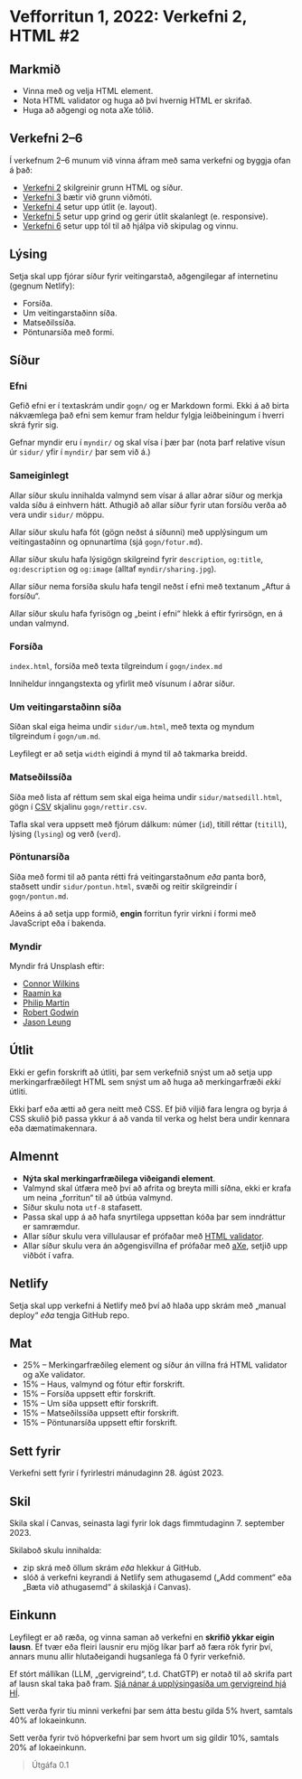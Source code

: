 # Vefforritun 1, 2022: Verkefni 2, HTML #2

## Markmið

- Vinna með og velja HTML element.
- Nota HTML validator og huga að því hvernig HTML er skrifað.
- Huga að aðgengi og nota aXe tólið.

## Verkefni 2–6

Í verkefnum 2–6 munum við vinna áfram með sama verkefni og byggja ofan á það:

- [Verkefni 2](https://github.com/vefforritun/vef1-2023-v2) skilgreinir grunn HTML og síður.
- [Verkefni 3](https://github.com/vefforritun/vef1-2023-v3) bætir við grunn viðmóti.
- [Verkefni 4](https://github.com/vefforritun/vef1-2023-v4) setur upp útlit (e. layout).
- [Verkefni 5](https://github.com/vefforritun/vef1-2023-v5) setur upp grind og gerir útlit skalanlegt (e. responsive).
- [Verkefni 6](https://github.com/vefforritun/vef1-2023-v6) setur upp tól til að hjálpa við skipulag og vinnu.

## Lýsing

Setja skal upp fjórar síður fyrir veitingarstað, aðgengilegar af internetinu (gegnum Netlify):

- Forsíða.
- Um veitingarstaðinn síða.
- Matseðilssíða.
- Pöntunarsíða með formi.

## Síður

### Efni

Gefið efni er í textaskrám undir `gogn/` og er Markdown formi. Ekki á að birta nákvæmlega það efni sem kemur fram heldur fylgja leiðbeiningum í hverri skrá fyrir sig.

Gefnar myndir eru í `myndir/` og skal vísa í þær þar (nota þarf relative vísun úr `sidur/` yfir í `myndir/` þar sem við á.)

### Sameiginlegt

Allar síður skulu innihalda valmynd sem vísar á allar aðrar síður og merkja valda síðu á einhvern hátt. Athugið að allar síður fyrir utan forsíðu verða að vera undir `sidur/` möppu.

Allar síður skulu hafa fót (gögn neðst á síðunni) með upplýsingum um veitingastaðinn og opnunartíma (sjá `gogn/fotur.md`).

Allar síður skulu hafa lýsigögn skilgreind fyrir `description`, `og:title`, `og:description` og `og:image` (alltaf `myndir/sharing.jpg`).

Allar síður nema forsíða skulu hafa tengil neðst í efni með textanum „Aftur á forsíðu“.

Allar síður skulu hafa fyrisögn og „beint í efni“ hlekk á eftir fyrirsögn, en á undan valmynd.

### Forsíða

`index.html`, forsíða með texta tilgreindum í `gogn/index.md`

Inniheldur inngangstexta og yfirlit með vísunum í aðrar síður.

### Um veitingarstaðinn síða

Síðan skal eiga heima undir `sidur/um.html`, með texta og myndum tilgreindum í `gogn/um.md`.

Leyfilegt er að setja `width` eigindi á mynd til að takmarka breidd.

### Matseðilssíða

Síða með lista af réttum sem skal eiga heima undir `sidur/matsedill.html`, gögn í [CSV](https://en.wikipedia.org/wiki/Comma-separated_values) skjalinu `gogn/rettir.csv`.

Tafla skal vera uppsett með fjórum dálkum: númer (`id`), titill réttar (`titill`), lýsing (`lysing`) og verð (`verd`).

### Pöntunarsíða

Síða með formi til að panta rétti frá veitingarstaðnum _eða_ panta borð, staðsett undir `sidur/pontun.html`, svæði og reitir skilgreindir í `gogn/pontun.md`.

Aðeins á að setja upp formið, **engin** forritun fyrir virkni í formi með JavaScript eða í bakenda.

### Myndir

Myndir frá Unsplash eftir:

- [Connor Wilkins](https://unsplash.com/photos/2crxTr4jCkc?utm_source=unsplash&utm_medium=referral&utm_content=creditShareLink)
- [Raamin ka](https://unsplash.com/photos/uR51HXLO7G0?utm_source=unsplash&utm_medium=referral&utm_content=creditShareLink)
- [Philip Martin](https://unsplash.com/photos/man-standing-near-balcony-5aGUyCW_PJw?utm_source=unsplash&utm_medium=referral&utm_content=creditShareLink)
- [Robert Godwin](https://unsplash.com/photos/cdksyTqEXzo?utm_source=unsplash&utm_medium=referral&utm_content=creditShareLink)
- [Jason Leung](https://unsplash.com/photos/cdksyTqEXzo?utm_source=unsplash&utm_medium=referral&utm_content=creditShareLink)

## Útlit

Ekki er gefin forskrift að útliti, þar sem verkefnið snýst um að setja upp merkingarfræðilegt HTML sem snýst um að huga að merkingarfræði _ekki_ útliti.

Ekki þarf eða ætti að gera neitt með CSS. Ef þið viljið fara lengra og byrja á CSS skulið þið passa ykkur á að vanda til verka og helst bera undir kennara eða dæmatímakennara.

## Almennt

- **Nýta skal merkingarfræðilega viðeigandi element**.
- Valmynd skal útfæra með því að afrita og breyta milli síðna, ekki er krafa um neina „forritun“ til að útbúa valmynd.
- Síður skulu nota `utf-8` stafasett.
- Passa skal upp á að hafa snyrtilega uppsettan kóða þar sem inndráttur er samræmdur.
- Allar síður skulu vera villulausar ef prófaðar með [HTML validator](https://validator.w3.org/).
- Allar síður skulu vera án aðgengisvillna ef prófaðar með [aXe](https://www.deque.com/axe/), setjið upp viðbót í vafra.

## Netlify

Setja skal upp verkefni á Netlify með því að hlaða upp skrám með „manual deploy“ _eða_ tengja GitHub repo.

## Mat

- 25% – Merkingarfræðileg element og síður án villna frá HTML validator og aXe validator.
- 15% – Haus, valmynd og fótur eftir forskrift.
- 15% – Forsíða uppsett eftir forskrift.
- 15% – Um síða uppsett eftir forskrift.
- 15% – Matseðilssíða uppsett eftir forskrift.
- 15% – Pöntunarsíða uppsett eftir forskrift.

## Sett fyrir

Verkefni sett fyrir í fyrirlestri mánudaginn 28. ágúst 2023.

## Skil

Skila skal í Canvas, seinasta lagi fyrir lok dags fimmtudaginn 7. september 2023.

Skilaboð skulu innihalda:

- zip skrá með öllum skrám _eða_ hlekkur á GitHub.
- slóð á verkefni keyrandi á Netlify sem athugasemd („Add comment“ eða „Bæta við athugasemd“ á skilaskjá í Canvas).

## Einkunn

Leyfilegt er að ræða, og vinna saman að verkefni en **skrifið ykkar eigin lausn**. Ef tvær eða fleiri lausnir eru mjög líkar þarf að færa rök fyrir því, annars munu allir hlutaðeigandi hugsanlega fá 0 fyrir verkefnið.

Ef stórt mállíkan (LLM, „gervigreind“, t.d. ChatGTP) er notað til að skrifa part af lausn skal taka það fram. [Sjá nánar á upplýsingasíða um gervigreind hjá HÍ](https://gervigreind.hi.is/).

Sett verða fyrir tíu minni verkefni þar sem átta bestu gilda 5% hvert, samtals 40% af lokaeinkunn.

Sett verða fyrir tvö hópverkefni þar sem hvort um sig gildir 10%, samtals 20% af lokaeinkunn.

> Útgáfa 0.1
